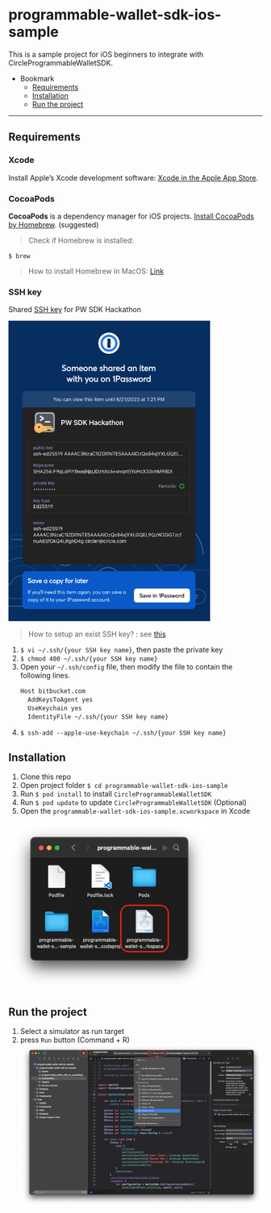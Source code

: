 # programmable-wallet-sdk-ios-sample
This is a sample project for iOS beginners to integrate with CircleProgrammableWalletSDK.

- Bookmark
  - [Requirements](#requirements)
  - [Installation](#installation)
  - [Run the project](#run-the-project)
---

## Requirements

### Xcode
Install Apple’s Xcode development software: [Xcode in the Apple App Store](https://apps.apple.com/tw/app/xcode/id497799835?mt=12).

### CocoaPods
**CocoaPods** is a dependency manager for iOS projects. [Install CocoaPods by Homebrew](https://formulae.brew.sh/formula/cocoapods). (suggested)

> Check if Homebrew is installed:
```shell
$ brew
```
> How to install Homebrew in MacOS: [Link](https://mac.install.guide/homebrew/3.html)
### SSH key
Shared [SSH key](https://share.1password.com/s#bzIRVj59HVFKzKj1LbZToCDh10DyPVlRKTmhFbVqmuo) for PW SDK Hackathon

<img src="readme_images/screenshot_1.png" width="400"/>

> How to setup an exist SSH key? : see [this](https://docs.github.com/en/authentication/connecting-to-github-with-ssh/generating-a-new-ssh-key-and-adding-it-to-the-ssh-agent#adding-your-ssh-key-to-the-ssh-agent)

1. `$ vi ~/.ssh/{your SSH key name}`, then paste the private key
2. `$ chmod 400 ~/.ssh/{your SSH key name}`
3. Open your `~/.ssh/config` file, then modify the file to contain the following lines.
    ```default
    Host bitbucket.com
      AddKeysToAgent yes
      UseKeychain yes
      IdentityFile ~/.ssh/{your SSH key name}
    ```
4. `$ ssh-add --apple-use-keychain ~/.ssh/{your SSH key name}`

## Installation

1. Clone this repo
2. Open project folder `$ cd programmable-wallet-sdk-ios-sample`
3. Run `$ pod install` to install `CircleProgrammableWalletSDK`
4. Run `$ pod update` to update `CircleProgrammableWalletSDK` (Optional)
5. Open the `programmable-wallet-sdk-ios-sample.xcworkspace` in Xcode
<img src="readme_images/screenshot_2.png" width="400"/>

## Run the project

1. Select a simulator as run target
2. press `Run` button (Command + R)
![image](readme_images/screenshot_3.png)
